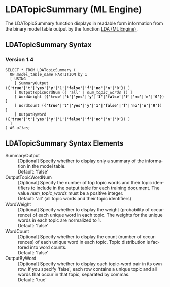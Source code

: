 <div class="nested0" aria-labelledby="ariaid-title1" topicindex="1" topicid="rlf1507319330944" id="rlf1507319330944"><h1 class="title topictitle1" id="ariaid-title1">LDATopicSummary (ML Engine)</h1><div class="body conbody">
<p class="p">The LDATopicSummary function displays in readable form information from the binary model table output by the function <a href="obi1558537828467.md#udx1507212896537">LDA (ML Engine)</a>.</p></div><div class="topic reference nested1" aria-labelledby="ariaid-title2" topicindex="2" topicid="mqh1507319376750" xml:lang="en-us" lang="en-us" id="mqh1507319376750">
<h2 class="title topictitle2" id="ariaid-title2">LDATopicSummary Syntax</h2><div class="body refbody"><div class="section" id="mqh1507319376750__section_N1000E_N1000C_N10001">
<h3 class="title sectiontitle">Version 1.4</h3><pre class="pre codeblock" xml:space="preserve"><code>SELECT * FROM LDATopicSummary (
  ON <var class="keyword varname">model_table_name</var> PARTITION by 1
  [ USING
    [ SummaryOutput (<span><b>{'true'|'t'|'yes'|'y'|'1'|'false'|'f'|'no'|'n'|'0'}</b></span>) ]
    [ OutputTopicWordNum ({ 'all' | <var class="keyword varname">num_topic_words</var> }) ]
    [ WordWeight (<span><b>{'true'|'t'|'yes'|'y'|'1'|'false'|'f'|'no'|'n'|'0'}</b></span>) ]
    [ WordCount (<span><b>{'true'|'t'|'yes'|'y'|'1'|'false'|'f'|'no'|'n'|'0'}</b></span>) ]
    [ OutputByWord (<span><b>{'true'|'t'|'yes'|'y'|'1'|'false'|'f'|'no'|'n'|'0'}</b></span>) ]
  ]
) AS <var class="keyword varname">alias</var>;</code></pre></div></div></div><div class="topic reference nested1" aria-labelledby="ariaid-title3" topicindex="3" topicid="baa1507319401963" xml:lang="en-us" lang="en-us" id="baa1507319401963">
<h2 class="title topictitle2" id="ariaid-title3">LDATopicSummary Syntax Elements</h2><div class="body refbody"><div class="section" id="baa1507319401963__section_N10011_N1000E_N10001"><dl class="dl parml"><dt class="dt pt dlterm">SummaryOutput</dt><dd class="dd pd">[Optional] Specify whether to display only a summary of the information in the model table.</dd><dd class="dd pd ddexpand">Default: 'false'</dd><dt class="dt pt dlterm">OutputTopicWordNum</dt><dd class="dd pd">[Optional] Specify the number of top topic words and their topic identifiers to include in the output table for each training document. The value <var class="keyword varname">num_topic_words</var> must be a positive integer.</dd><dd class="dd pd ddexpand">Default: 'all' (all topic words and their topic identifiers)</dd><dt class="dt pt dlterm">WordWeight</dt><dd class="dd pd">[Optional] Specify whether to display the weight (probability of occurrence) of each unique word in each topic. The weights for the unique words in each topic are normalized to 1.</dd><dd class="dd pd ddexpand">Default: 'false'</dd><dt class="dt pt dlterm">WordCount</dt><dd class="dd pd">[Optional] Specify whether to display the count (number of occurrences) of each unique word in each topic. Topic distribution is factored into word counts.</dd><dd class="dd pd ddexpand">Default: 'false'</dd><dt class="dt pt dlterm">OutputByWord</dt><dd class="dd pd">[Optional] Specify whether to display each topic-word pair in its own row. If you specify 'false', each row contains a unique topic and all words that occur in that topic, separated by commas.</dd><dd class="dd pd ddexpand">Default: 'true'</dd></dl></div></div></div></div>
